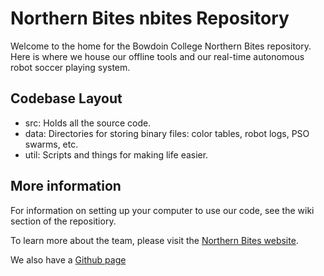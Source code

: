 Northern Bites nbites Repository
================================

Welcome to the home for the Bowdoin College Northern Bites repository. Here is where we house our offline tools and our real-time autonomous robot soccer playing system.

Codebase Layout
---------------
- src: Holds all the source code.
- data: Directories for storing binary files: color tables, robot logs, PSO swarms, etc.
- util: Scripts and things for making life easier.


More information
--------------------------------------
For information on setting up your computer to use our code, see the wiki section of the repositiory.

To learn more about the team, please visit the [Northern Bites website](https://robocup.bowdoin.edu).

We also have a [Github page](http://northern-bites.github.com/nbites)
